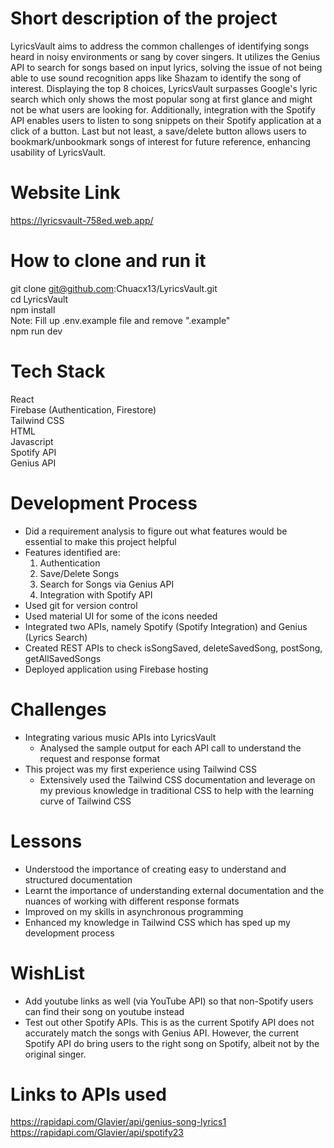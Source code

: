 # Short description of the project

LyricsVault aims to address the common challenges of identifying songs heard in noisy environments or sang by cover singers. It utilizes the Genius API to search for songs based on input lyrics, solving the issue of not being able to use sound recognition apps like Shazam to identify the song of interest. Displaying the top 8 choices, LyricsVault surpasses Google's lyric search which only shows the most popular song at first glance and might not be what users are looking for. Additionally, integration with the Spotify API enables users to listen to song snippets on their Spotify application at a click of a button. Last but not least, a save/delete button allows users to bookmark/unbookmark songs of interest for future reference, enhancing usability of LyricsVault.

# Website Link

https://lyricsvault-758ed.web.app/

# How to clone and run it

git clone git@github.com:Chuacx13/LyricsVault.git  
cd LyricsVault  
npm install  
Note: Fill up .env.example file and remove ".example"  
npm run dev

# Tech Stack

React  
Firebase (Authentication, Firestore)  
Tailwind CSS  
HTML  
Javascript  
Spotify API  
Genius API

# Development Process

- Did a requirement analysis to figure out what features would be essential to make this project helpful
- Features identified are:
  1. Authentication
  2. Save/Delete Songs
  3. Search for Songs via Genius API
  4. Integration with Spotify API
- Used git for version control
- Used material UI for some of the icons needed
- Integrated two APIs, namely Spotify (Spotify Integration) and Genius (Lyrics Search)
- Created REST APIs to check isSongSaved, deleteSavedSong, postSong, getAllSavedSongs
- Deployed application using Firebase hosting

# Challenges

- Integrating various music APIs into LyricsVault
  - Analysed the sample output for each API call to understand the request and response format
- This project was my first experience using Tailwind CSS
  - Extensively used the Tailwind CSS documentation and leverage on my previous knowledge in traditional CSS to help with the learning curve of Tailwind CSS

# Lessons

- Understood the importance of creating easy to understand and structured documentation
- Learnt the importance of understanding external documentation and the nuances of working with different response formats
- Improved on my skills in asynchronous programming
- Enhanced my knowledge in Tailwind CSS which has sped up my development process

# WishList

- Add youtube links as well (via YouTube API) so that non-Spotify users can find their song on youtube instead
- Test out other Spotify APIs. This is as the current Spotify API does not accurately match the songs with Genius API. However, the current Spotify API do bring users to the right song on Spotify, albeit not by the original singer.

# Links to APIs used

https://rapidapi.com/Glavier/api/genius-song-lyrics1  
https://rapidapi.com/Glavier/api/spotify23
